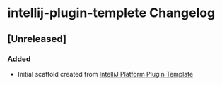 <!-- Keep a Changelog guide -> https://keepachangelog.com -->

# intellij-plugin-templete Changelog

## [Unreleased]
### Added
- Initial scaffold created from [IntelliJ Platform Plugin Template](https://github.com/JetBrains/intellij-platform-plugin-template)

